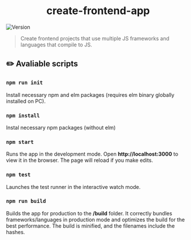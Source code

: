 <h1 align="center">create-frontend-app</h1>
<p>
  <img alt="Version" src="https://img.shields.io/badge/version-0.1.0-blue.svg?cacheSeconds=2592000" />
</p>

> Create frontend projects that use multiple JS frameworks and languages that compile to JS.

## ✏️ Avaliable scripts

### `npm run init`

Install necessary npm and elm packages (requires elm binary globally installed on PC).

### `npm install`

Instal necessary npm packages (without elm)

### `npm start`

Runs the app in the development mode. Open **http://localhost:3000** to view it in the browser. The page will reload if you make edits.

### `npm test`

Launches the test runner in the interactive watch mode.

### `npm run build`

Builds the app for production to the **/build** folder. It correctly bundles frameworks/languages in production mode and optimizes the build for the best performance. The build is minified, and the filenames include the hashes.
